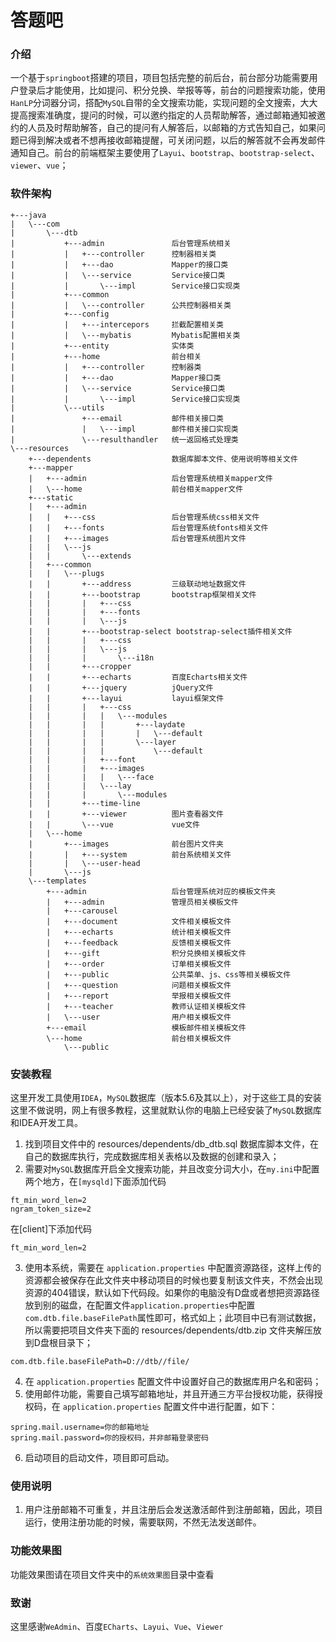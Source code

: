 # 答题吧

### 介绍
一个基于`springboot`搭建的项目，项目包括完整的前后台，前台部分功能需要用户登录后才能使用，比如提问、积分兑换、举报等等，前台的问题搜索功能，使用`HanLP`分词器分词，搭配`MySQL`自带的全文搜索功能，实现问题的全文搜索，大大提高搜索准确度，提问的时候，可以邀约指定的人员帮助解答，通过邮箱通知被邀约的人员及时帮助解答，自己的提问有人解答后，以邮箱的方式告知自己，如果问题已得到解决或者不想再接收邮箱提醒，可关闭问题，以后的解答就不会再发邮件通知自己。前台的前端框架主要使用了`Layui`、`bootstrap`、`bootstrap-select`、`viewer`、`vue`；

### 软件架构



    +---java
    |   \---com
    |       \---dtb
    |           +---admin               后台管理系统相关
    |           |   +---controller      控制器相关类
    |           |   +---dao             Mapper的接口类
    |           |   \---service         Service接口类
    |           |       \---impl        Service接口实现类
    |           +---common
    |           |   \---controller      公共控制器相关类
    |           +---config                
    |           |   +---intercepors     拦截配置相关类
    |           |   \---mybatis         Mybatis配置相关类
    |           +---entity              实体类
    |           +---home                前台相关
    |           |   +---controller      控制器类
    |           |   +---dao             Mapper接口类
    |           |   \---service         Service接口类
    |           |       \---impl        Service接口实现类
    |           \---utils 
    |               +---email           邮件相关接口类
    |               |   \---impl        邮件相关接口实现类
    |               \---resulthandler   统一返回格式处理类
    \---resources
        +---dependents                  数据库脚本文件、使用说明等相关文件
        +---mapper  
        |   +---admin                   后台管理系统相关mapper文件
        |   \---home                    前台相关mapper文件
        +---static
        |   +---admin               
        |   |   +---css                 后台管理系统css相关文件
        |   |   +---fonts               后台管理系统fonts相关文件
        |   |   +---images              后台管理系统图片文件
        |   |   \---js  
        |   |       \---extends
        |   +---common
        |   |   \---plugs
        |   |       +---address         三级联动地址数据文件
        |   |       +---bootstrap       bootstrap框架相关文件
        |   |       |   +---css
        |   |       |   +---fonts
        |   |       |   \---js
        |   |       +---bootstrap-select bootstrap-select插件相关文件
        |   |       |   +---css
        |   |       |   \---js
        |   |       |       \---i18n
        |   |       +---cropper
        |   |       +---echarts         百度Echarts相关文件
        |   |       +---jquery          jQuery文件  
        |   |       +---layui           layui框架文件
        |   |       |   +---css
        |   |       |   |   \---modules
        |   |       |   |       +---laydate
        |   |       |   |       |   \---default
        |   |       |   |       \---layer
        |   |       |   |           \---default
        |   |       |   +---font
        |   |       |   +---images
        |   |       |   |   \---face
        |   |       |   \---lay
        |   |       |       \---modules
        |   |       +---time-line
        |   |       +---viewer          图片查看器文件
        |   |       \---vue             vue文件
        |   \---home
        |       +---images              前台图片文件夹
        |       |   +---system          前台系统相关文件
        |       |   \---user-head       
        |       \---js
        \---templates
            +---admin                   后台管理系统对应的模板文件夹
            |   +---admin               管理员相关模板文件
            |   +---carousel            
            |   +---document            文件相关模板文件
            |   +---echarts             统计相关模板文件
            |   +---feedback            反馈相关模板文件
            |   +---gift                积分兑换相关模板文件
            |   +---order               订单相关模板文件
            |   +---public              公共菜单、js、css等相关模板文件
            |   +---question            问题相关模板文件
            |   +---report              举报相关模板文件
            |   +---teacher             教师认证相关模板文件
            |   \---user                用户相关模板文件
            +---email                   模板邮件相关模板文件
            \---home                    前台相关模板文件
                \---public


### 安装教程

这里开发工具使用`IDEA`，`MySQL`数据库（版本5.6及其以上），对于这些工具的安装这里不做说明，网上有很多教程，这里就默认你的电脑上已经安装了`MySQL`数据库和IDEA开发工具。

1. 找到项目文件中的 resources/dependents/db_dtb.sql 数据库脚本文件，在自己的数据库执行，完成数据库相关表格以及数据的创建和录入；
2. 需要对`MySQL`数据库开启全文搜索功能，并且改变分词大小，在`my.ini`中配置两个地方，在`[mysqld]`下面添加代码

```
ft_min_word_len=2
ngram_token_size=2
```
   在[client]下添加代码
```
ft_min_word_len=2
```
3. 使用本系统，需要在 `application.properties` 中配置资源路径，这样上传的资源都会被保存在此文件夹中移动项目的时候也要复制该文件夹，不然会出现资源的404错误，默认如下代码段。如果你的电脑没有D盘或者想把资源路径放到别的磁盘，在配置文件`application.properties`中配置`com.dtb.file.baseFilePath`属性即可，格式如上；此项目中已有测试数据，所以需要把项目文件夹下面的 resources/dependents/dtb.zip 文件夹解压放到D盘根目录下；
```
com.dtb.file.baseFilePath=D://dtb//file/
```
4. 在 `application.properties` 配置文件中设置好自己的数据库用户名和密码；
5. 使用邮件功能，需要自己填写邮箱地址，并且开通三方平台授权功能，获得授权码，在 `application.properties` 配置文件中进行配置，如下：
```
spring.mail.username=你的邮箱地址
spring.mail.password=你的授权码，并非邮箱登录密码
```
6. 启动项目的启动文件，项目即可启动。

### 使用说明

1. 用户注册邮箱不可重复，并且注册后会发送激活邮件到注册邮箱，因此，项目运行，使用注册功能的时候，需要联网，不然无法发送邮件。


### 功能效果图
功能效果图请在项目文件夹中的`系统效果图`目录中查看

### 致谢
这里感谢`WeAdmin`、百度`ECharts`、`Layui`、`Vue`、`Viewer`
